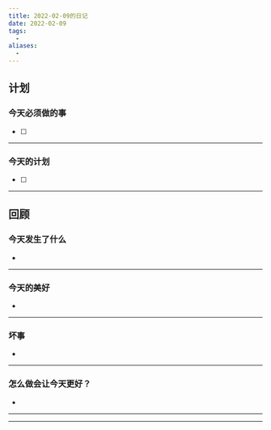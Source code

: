 ```yaml
---
title: 2022-02-09的日记
date: 2022-02-09
tags: 
  - 
aliases: 
  - 
---
```



## 计划

### 今天必须做的事
- [ ] 

---

### 今天的计划
- [ ] 


---

## 回顾

### 今天发生了什么
- 

---

### 今天的美好
- 

---

### 坏事
-

---

### 怎么做会让今天更好？
- 


---








---